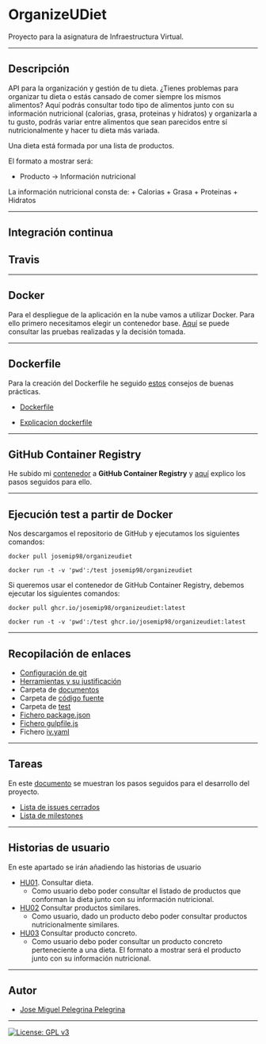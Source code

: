 # OrganizeUDiet
Proyecto para la asignatura de Infraestructura Virtual.

***

## Descripción
API para la organización y gestión de tu dieta. ¿Tienes problemas para organizar tu dieta o estás cansado de comer siempre los mismos alimentos? 
Aquí podrás consultar todo tipo de alimentos junto con su información nutricional (calorias, grasa, proteinas y hidratos) y organizarla a tu gusto, podrás variar entre alimentos que sean parecidos entre sí nutricionalmente y hacer tu dieta más variada. 

Una dieta está formada por una lista de productos.

El formato a mostrar será:

+ Producto -> Información nutricional

La información nutricional consta de: 
	+ Calorias
	+ Grasa
	+ Proteinas
	+ Hidratos	
	
***

## Integración continua
## Travis

***

## Docker

Para el despliegue de la aplicación en la nube vamos a utilizar Docker. Para ello primero necesitamos elegir un contenedor base. [Aquí](https://github.com/josemip98/OrganizeUDiet/blob/master/docs/eleccionContenedor.md) se puede consultar las pruebas realizadas y la decisión tomada.

***

## Dockerfile

Para la creación del Dockerfile he seguido [estos](https://www.campusmvp.es/recursos/post/mejores-practicas-para-crear-dockerfiles-excelentes.aspx) consejos de buenas prácticas.

+ [Dockerfile](https://github.com/josemip98/OrganizeUDiet/blob/master/Dockerfile)

+ [Explicacion dockerfile](https://github.com/josemip98/OrganizeUDiet/blob/master/docs/dockerfile.md)

***

## GitHub Container Registry

He subido mi [contenedor](https://github.com/users/josemip98/packages/container/package/organizeudiet) a **GitHub Container Registry** y [aquí](https://github.com/josemip98/OrganizeUDiet/blob/master/docs/github-container.md) explico los pasos seguidos para ello.

***

## Ejecución test a partir de Docker

Nos descargamos el repositorio de GitHub y ejecutamos los siguientes comandos:

`docker pull josemip98/organizeudiet`

`docker run -t -v 'pwd':/test josemip98/organizeudiet`

Si queremos usar el contenedor de GitHub Container Registry, debemos ejecutar los siguientes comandos:

`docker pull ghcr.io/josemip98/organizeudiet:latest`

`docker run -t -v 'pwd':/test ghcr.io/josemip98/organizeudiet:latest`
 
***

## Recopilación de enlaces

+ [Configuración de git](https://github.com/josemip98/OrganizeUDiet/blob/master/docs/git_config.md)
+ [Herramientas y su justificación](https://github.com/josemip98/OrganizeUDiet/blob/master/docs/herramientas.md)
+ Carpeta de [documentos](https://github.com/josemip98/OrganizeUDiet/tree/master/docs)
+ Carpeta de [código fuente](https://github.com/josemip98/OrganizeUDiet/tree/master/src)
+ Carpeta de [test](https://github.com/josemip98/OrganizeUDiet/tree/master/tests)
+ [Fichero package.json](https://github.com/josemip98/OrganizeUDiet/blob/master/package.json)
+ [Fichero gulpfile.js](https://github.com/josemip98/OrganizeUDiet/blob/master/gulpfile.js)
+ Fichero [iv.yaml](https://github.com/josemip98/OrganizeUDiet/blob/master/iv.yaml)

***

## Tareas
En este [documento](https://github.com/josemip98/OrganizeUDiet/tree/master/docs/pasos.md) se muestran los pasos seguidos para el desarrollo del proyecto.

+ [Lista de issues cerrados](https://github.com/josemip98/OrganizeUDiet/issues?q=is%3Aissue+is%3Aclosed)
+ [Lista de milestones](https://github.com/josemip98/OrganizeUDiet/milestones)

***

## Historias de usuario
En este apartado se irán añadiendo las historias de usuario

+ [HU01](https://github.com/josemip98/OrganizeUDiet/issues/9). Consultar dieta.
	+ Como usuario debo poder consultar el listado de productos que conforman la dieta junto con su información nutricional.
+ [HU02](https://github.com/josemip98/OrganizeUDiet/issues/15) Consultar productos similares.
	+ Como usuario, dado un producto debo poder consultar productos nutricionalmente similares.
+ [HU03](https://github.com/josemip98/OrganizeUDiet/issues/20) Consultar producto concreto.
	+ Como usuario debo poder consultar un producto concreto perteneciente a una dieta. El formato a mostrar será el producto junto con su información nutricional.
	
***

## Autor
+ [Jose Miguel Pelegrina Pelegrina](https://github.com/josemip98)

***

[![License: GPL v3](https://img.shields.io/badge/License-GPLv3-blue.svg)](https://www.gnu.org/licenses/gpl-3.0)
